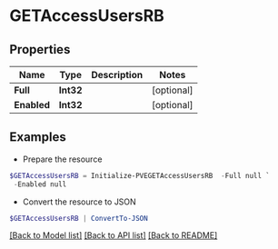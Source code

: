 # GETAccessUsersRB
## Properties

Name | Type | Description | Notes
------------ | ------------- | ------------- | -------------
**Full** | **Int32** |  | [optional] 
**Enabled** | **Int32** |  | [optional] 

## Examples

- Prepare the resource
```powershell
$GETAccessUsersRB = Initialize-PVEGETAccessUsersRB  -Full null `
 -Enabled null
```

- Convert the resource to JSON
```powershell
$GETAccessUsersRB | ConvertTo-JSON
```

[[Back to Model list]](../README.md#documentation-for-models) [[Back to API list]](../README.md#documentation-for-api-endpoints) [[Back to README]](../README.md)


